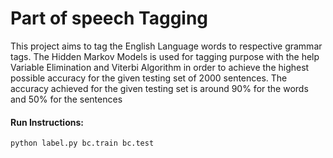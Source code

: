 # Part of speech Tagging

This project aims to tag the English Language words to respective grammar tags. The Hidden Markov Models is used for tagging purpose with the help Variable Elimination and Viterbi Algorithm in order to achieve the highest possible accuracy for the given testing set of 2000 sentences.
The accuracy achieved for the given testing set is around 90% for the words and 50% for the sentences

#### Run Instructions:
```python label.py bc.train bc.test```
